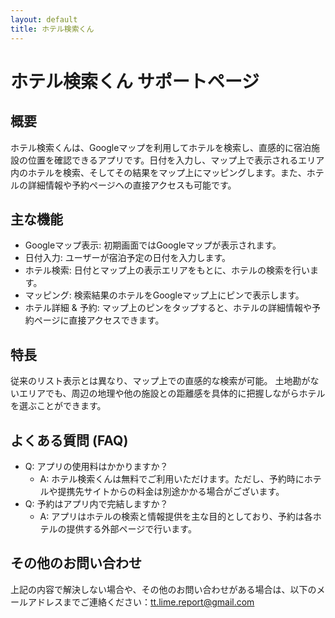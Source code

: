 ```yaml
---
layout: default
title: ホテル検索くん
---
```


# ホテル検索くん サポートページ

## 概要

ホテル検索くんは、Googleマップを利用してホテルを検索し、直感的に宿泊施設の位置を確認できるアプリです。日付を入力し、マップ上で表示されるエリア内のホテルを検索、そしてその結果をマップ上にマッピングします。また、ホテルの詳細情報や予約ページへの直接アクセスも可能です。

## 主な機能

- Googleマップ表示: 初期画面ではGoogleマップが表示されます。
- 日付入力: ユーザーが宿泊予定の日付を入力します。
- ホテル検索: 日付とマップ上の表示エリアをもとに、ホテルの検索を行います。
- マッピング: 検索結果のホテルをGoogleマップ上にピンで表示します。
- ホテル詳細 & 予約: マップ上のピンをタップすると、ホテルの詳細情報や予約ページに直接アクセスできます。

## 特長

従来のリスト表示とは異なり、マップ上での直感的な検索が可能。
土地勘がないエリアでも、周辺の地理や他の施設との距離感を具体的に把握しながらホテルを選ぶことができます。

## よくある質問 (FAQ)
- Q: アプリの使用料はかかりますか？
  - A: ホテル検索くんは無料でご利用いただけます。ただし、予約時にホテルや提携先サイトからの料金は別途かかる場合がございます。
- Q: 予約はアプリ内で完結しますか？
  - A: アプリはホテルの検索と情報提供を主な目的としており、予約は各ホテルの提供する外部ページで行います。


## その他のお問い合わせ

上記の内容で解決しない場合や、その他のお問い合わせがある場合は、以下のメールアドレスまでご連絡ください：[tt.lime.report@gmail.com](mailto:tt.lime.report@gmail.com)



